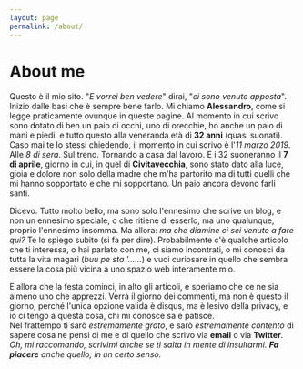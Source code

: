 ```yaml
---
layout: page
permalink: /about/
---
```


# About me

Questo è il mio sito. "_E vorrei ben vedere_" dirai, "_ci sono venuto apposta_".  
Inizio dalle basi che è sempre bene farlo. Mi chiamo **Alessandro**, come si legge praticamente ovunque in queste pagine. Al momento in cui scrivo sono dotato di ben un paio di occhi, uno di orecchie, ho anche un paio di mani e piedi, e tutto questo alla veneranda età di **32 anni** (quasi suonati).  
Caso mai te lo stessi chiedendo, il momento in cui scrivo è l'_11 marzo 2019_. Alle _8 di sera_. Sul treno. Tornando a casa dal lavoro. E i 32 suoneranno il **7 di aprile**, giorno in cui, in quel di **Civitavecchia**, sono stato dato alla luce, gioia e dolore non solo della madre che m'ha partorito ma di tutti quelli che mi hanno sopportato e che mi sopportano. Un paio ancora devono farli santi.

Dicevo. Tutto molto bello, ma sono solo l'ennesimo che scrive un blog, e non un ennesimo speciale, o che ritiene di esserlo, ma uno qualunque, proprio l'ennesimo insomma.
Ma allora: _ma che diamine ci sei venuto a fare qui?_ Te lo spiego subito (si fa per dire). Probabilmente c'è qualche articolo che ti interessa, o hai parlato con me, ci siamo incontrati, o mi conosci da tutta la vita magari (_buu pe sta '......_) e vuoi curiosare in quello che sembra essere la cosa più vicina a uno spazio web interamente mio.  

E allora che la festa cominci, in alto gli articoli, e speriamo che ce ne sia almeno uno che apprezzi. Verrà il giorno dei commenti, ma non è questo il giorno, perché l'unica opzione valida è disqus, ma è lesivo della privacy, e io ci tengo a questa cosa, chi mi conosce sa e patisce.  
Nel frattempo ti sarò _estremamente grato_, e sarò _estremamente contento_ di sapere cosa ne pensi di me e di quello che scrivo via **email** o via **Twitter**. _Oh, mi raccomando, scrivimi anche se ti salta in mente di insultarmi. **Fa piacere** anche quello, in un certo senso._
